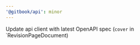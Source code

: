 ```yaml
---
'@gitbook/api': minor
---
```


Update api client with latest OpenAPI spec (`cover` in `RevisionPageDocument)
